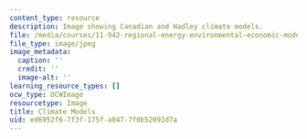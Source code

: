 ```yaml
---
content_type: resource
description: Image showing Canadian and Hadley climate models.
file: /media/courses/11-942-regional-energy-environmental-economic-modeling-spring-2007/ed6952f67f3f175fa0477f0b52091d7a_chp_can_had.jpg
file_type: image/jpeg
image_metadata:
  caption: ''
  credit: ''
  image-alt: ''
learning_resource_types: []
ocw_type: OCWImage
resourcetype: Image
title: Climate Models
uid: ed6952f6-7f3f-175f-a047-7f0b52091d7a
---
```


